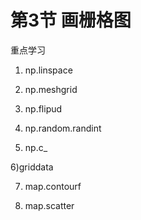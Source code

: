 # 第3节 画栅格图

重点学习

1) np.linspace

2) np.meshgrid

3) np.flipud

4) np.random.randint

5) np.c_

6)griddata

7) map.contourf

8) map.scatter